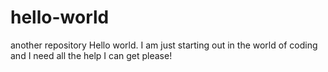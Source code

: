 # hello-world
another repository
Hello world. I am just starting out in the world of coding and I need all the help I can get please!
